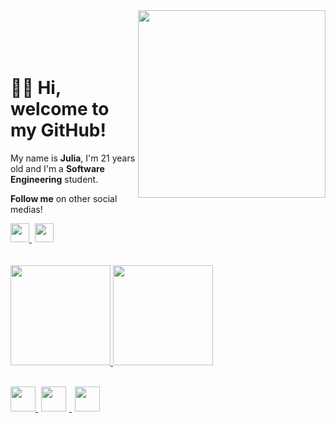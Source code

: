 <img align="right" height="300cm" src="https://user-images.githubusercontent.com/119365652/205514146-ecaa3e88-089a-4804-b134-97b7a3924043.gif"/>
<br>
</br>

<br>
</br>

<h1 align="left">👋🏻 Hi, welcome to my GitHub!</h1>

<p>My name is <strong>Julia</strong>, I'm 21 years old and I'm a <strong>Software Engineering</strong> student.</p>
<p> <strong>Follow me</strong> on other social medias!</p>


<div>
<a href="https://www.linkedin.com/in/hijuliacss"/> <img height="30cm" src="https://user-images.githubusercontent.com/119365652/205716315-2c1ffb8e-d1fa-48de-9144-21d83c293633.png"/> <a href="https://www.instagram.com/hijucs"/> <img height="30cm" hspace="5" src="https://user-images.githubusercontent.com/119365652/205716416-d6852ff6-14da-4a03-8f3d-9a9992035e76.png"/>
</div>
<br>

</br>

<div align="left">
<a href="https://github.com/hijuliacs">
<img height="160em" src="https://github-readme-stats.vercel.app/api?username=hijuliacs&show_icons=true&theme=nightowl&include_all_commits=true&count_private=true"/> <img height="160em" src="https://github-readme-stats.vercel.app/api/top-langs/?username=hijuliacs&layout=compact&langs_count=7&theme=nightowl"/>
</div>
<br>
  
<img height="40cm" src="https://cdn.jsdelivr.net/gh/devicons/devicon/icons/html5/html5-original.svg"/> <img height="40cm" hspace="5" src="https://cdn.jsdelivr.net/gh/devicons/devicon/icons/css3/css3-original.svg"/> <img height="40cm" hspace="5" src="https://user-images.githubusercontent.com/119365652/205512437-78ed2837-2f0f-44c5-88ff-c834ffdc17bf.png"/>
<br>

